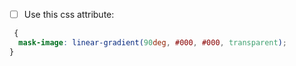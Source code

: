 - [ ] Use this css attribute:

```css
 {
  mask-image: linear-gradient(90deg, #000, #000, transparent);
}
```
